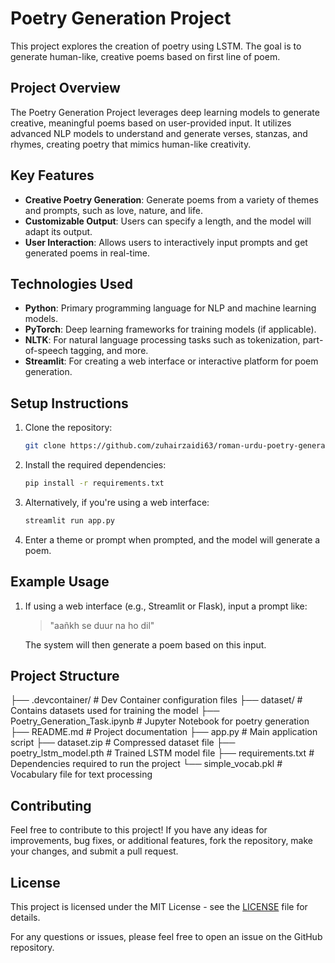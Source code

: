 # Poetry Generation Project

This project explores the creation of poetry using LSTM. The goal is to generate human-like, creative poems based on first line of poem.

## Project Overview

The Poetry Generation Project leverages deep learning models to generate creative, meaningful poems based on user-provided input. It utilizes advanced NLP models to understand and generate verses, stanzas, and rhymes, creating poetry that mimics human-like creativity.

## Key Features

- **Creative Poetry Generation**: Generate poems from a variety of themes and prompts, such as love, nature, and life.
- **Customizable Output**: Users can specify a length, and the model will adapt its output.
- **User Interaction**: Allows users to interactively input prompts and get generated poems in real-time.

## Technologies Used

- **Python**: Primary programming language for NLP and machine learning models.
- **PyTorch**: Deep learning frameworks for training models (if applicable).
- **NLTK**: For natural language processing tasks such as tokenization, part-of-speech tagging, and more.
- **Streamlit**: For creating a web interface or interactive platform for poem generation.

## Setup Instructions

1. Clone the repository:

    ```bash
    git clone https://github.com/zuhairzaidi63/roman-urdu-poetry-generator.git
    ```

2. Install the required dependencies:

    ```bash
    pip install -r requirements.txt
    ```

3. Alternatively, if you're using a web interface:

    ```bash
    streamlit run app.py
    ```

4. Enter a theme or prompt when prompted, and the model will generate a poem.

## Example Usage

1. If using a web interface (e.g., Streamlit or Flask), input a prompt like:

    > "aañkh se duur na ho dil"

    The system will then generate a poem based on this input.

## Project Structure

   ├── .devcontainer/            # Dev Container configuration files
   ├── dataset/                  # Contains datasets used for training the model
   ├── Poetry_Generation_Task.ipynb  # Jupyter Notebook for poetry generation
   ├── README.md                 # Project documentation
   ├── app.py                    # Main application script
   ├── dataset.zip               # Compressed dataset file
   ├── poetry_lstm_model.pth     # Trained LSTM model file
   ├── requirements.txt          # Dependencies required to run the project
   └── simple_vocab.pkl          # Vocabulary file for text processing






## Contributing

Feel free to contribute to this project! If you have any ideas for improvements, bug fixes, or additional features, fork the repository, make your changes, and submit a pull request.

## License

This project is licensed under the MIT License - see the [LICENSE](LICENSE) file for details.


For any questions or issues, please feel free to open an issue on the GitHub repository.


